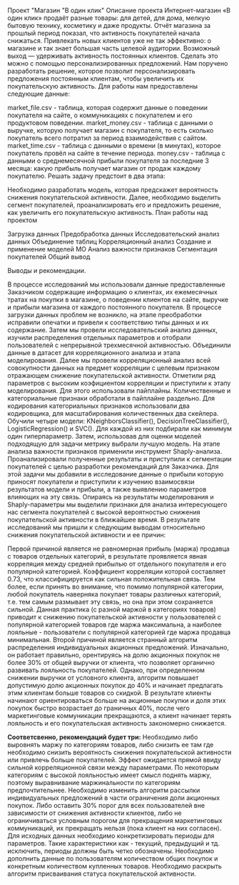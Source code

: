 Проект "Магазин "В один клик"
Описание проекта
Интернет-магазин «В один клик» продаёт разные товары: для детей, для дома, мелкую бытовую технику, косметику и даже продукты. Отчёт магазина за прошлый период показал, что активность покупателей начала снижаться. Привлекать новых клиентов уже не так эффективно: о магазине и так знает большая часть целевой аудитории. Возможный выход — удерживать активность постоянных клиентов. Сделать это можно с помощью персонализированных предложений.
Нам поручено разработать решение, которое позволит персонализировать предложения постоянным клиентам, чтобы увеличить их покупательскую активность.
Для работы нам предоставлены следующие данные:

market_file.csv - таблица, которая содержит данные о поведении покупателя на сайте, о коммуникациях с покупателем и его продуктовом поведении.
market_money.csv - таблица с данными о выручке, которую получает магазин с покупателя, то есть сколько покупатель всего потратил за период взаимодействия с сайтом.
market_time.csv - таблица с данными о времени (в минутах), которое покупатель провёл на сайте в течение периода.
money.csv - таблица с данными о среднемесячной прибыли покупателя за последние 3 месяца: какую прибыль получает магазин от продаж каждому покупателю.
Решать задачу предстоит в два этапа:

Необходимо разработать модель, которая предскажет вероятность снижения покупательской активности.
Далее, необходимо выделить сегмент покупателей, проанализировать его и предложить решение, как увеличить его покупательскую активность.
План работы над проектом

Загрузка данных
Предобработка данных
Исследовательский анализ данных
Объединение таблиц
Корреляционный анализ
Создание и применение моделей МО
Анализ важности признаков
Сегментация покупателей
Общий вывод

Выводы и рекомендации.

В процессе исследований мы использовали данные предоставленные Заказчиком содержащие информацию о клиентах, их ежемесячных тратах на покупки в магазине, о поведении клиентов на сайте, выручке и прибыли магазина от каждого постоянного покупателя. В процессе загрузки данных проблем не возникло, на этапе преобработки исправили опечатки и привели к соответствию типы данных и их содержание.
Затем мы провели исследовательский анализ данных, изучили распределения отдельных параметров и отобрали пользователей с непрерывной трехмесячной активностью. Объединили данные в датасет для корреляционного анализа и этапа моделирования.
Далее мы провели корреляционный анализ всей совокупности данных на предмет корреляции с целевым признаком отражающем снижение покупательской активности. Отметили ряд параметров с высоким коэфициентом корреляции и приступили к этапу моделирования.
Для этого использовали пайплайны. Количественные и категориальные признаки обработали в пайплайне раздельно. Для кодирования категориальных признаков использовали два кодировщика, для масштабирования количественных два скейлера. Обучили четыре модели: KNeighborsClassifier(), DecisionTreeClassifier(), LogisticRegression() и SVC(). Для каждой из них подбирали как минимум один гиперпараметр. Затем, использовав для оценки моделей подходящую для задачи метрику выбрали лучшую модель.
На этапе анализа важности признаков применили инструмент Shaply-анализа. Проанализировали полученные результаты и приступили к сегментации покупателей с целью разработки рекомендаций для Заказчика. Для этой задачи мы добавили в исследование данные о прибыли которую приносят покупатели и приступили к изучению взаимосвязи результатов модели и прибыли, а также выявлению параметров влияющих на эту связь. Опираясь на результаты моделирования и Shaply-параметры мы выделили признаки для анализа интересующего нас сегмента покупателей с высокой вероятностью снижения покупательской активности в ближайшее время.
В результате исследований мы пришли к следующим выводам относительно снижения покупательской активности и ее причин:

Первой причиной является не равномерная прибыль (маржа) продавца с товаров отдельных категорий, в результате проявляется явная корреляция между средней прибылью от отдельного покупателя и его популярной категорией. Коэффициент корреляции которой составляет 0.73, что классифицируется как сильная положительная связь. Тем более, если принять во внимание, что помимо популярной категории, любой покупатель наверняка покупает товары различных категорий, т.е. тем самым размывает эту связь, но она при этом сохраняется сильной. Данная практика (с разной маржой в категориях товаров) приводит к снижению покупательской активности у пользователей с популярной категорией товаров где маржа максимальна, а наиболее лояльные - пользователи с популярной категорией где маржа продавца минимальная.
Второй причиной является странный алгоритм распределения индивидуальных акционных предложений. Изначально, он работает правильно, орентируясь на долю акционных покупок не более 30% от общей выручки от клиента, что позволяет органично развивать лояльность покупателей. Однако, при определенном снижении выручки от условного клиента, алгоритм повышает допустимую долю акционных покупок до 40% и начинает предлагать этим клиентам больше товаров со скидкой. В результате клиенты начинают ориентироваться больше на акционные покупки и доля этих покупок быстро возрастает до граничных 40%, после чего маркетинговые коммуникации прекращаются, а клиент начинает терять лояльность и его покупательская активность закономерно снижается.

**Соответсвенно, рекомендаций будет три:**
Необходимо либо выровнять маржу по категориям товаров, либо снизить ее там где необходимо снизить вероятность снижения покупательской активности или привлечь больше покупателей. Эффект ожидается прямой ввиду сильной корреляционной связи между параметрами. По некоторым категориям с высокой лояльностью имеет смысл поднять маржу, поэтому выравнивание маржинальности по категориям предпочтительнее.
Необходимо изменить алгоритм рассылки индивидуальных предложений в части ограничения доли акционных покупок. Либо оставить 30% порог для всех пользователей вне зависимости от снижения активности клиентов, либо не ограничиваться условным порогом для прекращения маркетинговых коммуникаций, их прекращать нельзя (пока клиент на них согласен).
Для исходных данных необходимо конкретизировать периоды для параметров. Такие характеристики как - текущий, предыдущий и тд. исключить, периоды должны быть четко обозначены. Необходимо дополнить данные по пользователям количеством общих покупок и конкретным количеством купленных товаров. Необходимо раскрыть алгоритм присваивания статуса покупательской активности.
